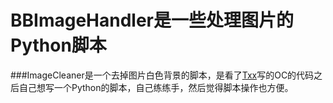 # BBImageHandler是一些处理图片的Python脚本
###ImageCleaner是一个去掉图片白色背景的脚本，是看了[Txx](http://mp.weixin.qq.com/s?__biz=MzIwMTYzMzcwOQ==&mid=2650948447&idx=1&sn=7718c3c319ec05df74ce7d68535665d3&scene=1&srcid=0908Z3m2QPZAsElkXaXIMe4W#rd)写的OC的代码之后自己想写一个Python的脚本，自己练练手，然后觉得脚本操作也方便。
